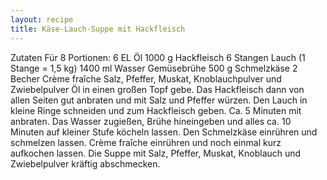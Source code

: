 ```yaml
---
layout: recipe
title: Käse-Lauch-Suppe mit Hackfleisch
---
```


Zutaten
Für 8 Portionen:
6 EL Öl
1000 g Hackfleisch
6 Stangen Lauch (1 Stange = 1,5 kg)
1400 ml Wasser
Gemüsebrühe
500 g Schmelzkäse
2 Becher Crème fraîche
Salz, Pfeffer, Muskat, Knoblauchpulver und Zwiebelpulver
Öl in einen großen Topf gebe. Das Hackfleisch dann von allen Seiten gut anbraten und mit Salz und Pfeffer würzen. Den Lauch in kleine Ringe schneiden und zum Hackfleisch geben. Ca. 5 Minuten mit anbraten.
Das Wasser zugießen, Brühe hineingeben und alles ca. 10 Minuten auf kleiner Stufe köcheln lassen. Den Schmelzkäse einrühren und schmelzen lassen. Crème fraîche einrühren und noch einmal kurz aufkochen lassen.
Die Suppe mit Salz, Pfeffer, Muskat, Knoblauch und Zwiebelpulver kräftig abschmecken.

